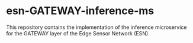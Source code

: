 # esn-GATEWAY-inference-ms
This repository contains the implementation of the inference microservice for the GATEWAY layer of the Edge Sensor Network (ESN). 

